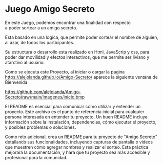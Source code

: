 <h1> Juego Amigo Secreto</h1>
En este Juego, podemos encontrar una finalidad con respecto <br> a poder sortear a un amigo secreto.<br>

Esta basado en una logica, que permite poder sortear el nombre de alguien,
al azar, de todos los participantes.

Su estructura o desarrollo esta realizado en Html, JavaScrip y css, para poder dar movilidad
y efectos interactivos, que me permite ser liviano y atarctivo al usuario.

Como se ejecuta este Proyecto, al iniciar o cargar la pagina https://alejolanda.github.io/Amigo-Secreto/
aparece la siguiente ventana de Bienvenida

https://github.com/alejolanda/Amigo-Secreto/raw/main/Imagenes/inicio.bmp




El README es esencial para comunicar cómo utilizar y entender un proyecto. Este archivo es el punto de 
referencia inicial para cualquier persona interesada en entender tu proyecto. Un buen README incluye 
información sobre la instalación, dependencias, cómo ejecutar el proyecto, y posibles problemas o soluciones.

Como reto adicional, crea un README para tu proyecto de "Amigo Secreto" detallando sus funcionalidades, 
incluyendo capturas de pantalla o videos que muestren cómo agregar nombres y realizar el sorteo. 
Esta práctica mejorará la documentación, y hará que tu proyecto sea más accesible y profesional para la comunidad.
